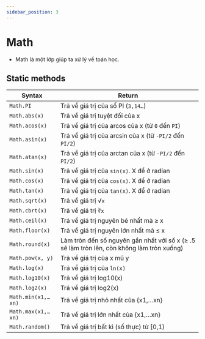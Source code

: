 ```yaml
---
sidebar_position: 3
---
```


# Math

- Math là một lớp giúp ta xử lý về toán học.

## Static methods

| Syntax             | Return                                                                                    |
| ------------------ | ----------------------------------------------------------------------------------------- |
| `Math.PI`          | Trả về giá trị của số PI (`3,14…`)                                                        |
| `Math.abs(x)`      | Trả về giá trị tuyệt đối của x                                                            |
| `Math.acos(x)`     | Trả về giá trị của arcos của x (từ `0` đến `PI`)                                          |
| `Math.asin(x)`     | Trả về giá trị của arcsin của x (từ `-PI/2` đến `PI/2`)                                   |
| `Math.atan(x)`     | Trả về giá trị của arctan của x (từ `-PI/2` đến `PI/2`)                                   |
| `Math.sin(x)`      | Trả về giá trị của `sin(x)`. X để ở radian                                                |
| `Math.cos(x)`      | Trả về giá trị của `cos(x)`. X để ở radian                                                |
| `Math.tan(x)`      | Trả về giá trị của `tan(x)`. X để ở radian                                                |
| `Math.sqrt(x)`     | Trả về giá trị √`x`                                                                       |
| `Math.cbrt(x)`     | Trả về giá trị `∛x`                                                                       |
| `Math.ceil(x)`     | Trả về giá trị nguyên bé nhất mà ≥ x                                                      |
| `Math.floor(x)`    | Trả về giá trị nguyên lớn nhất mà ≤ x                                                     |
| `Math.round(x)`    | Làm tròn đến số nguyên gần nhất với số x (≥ .5 sẽ làm tròn lên, còn không làm tròn xuống) |
| `Math.pow(x, y)`   | Trả về giá trị của x mũ y                                                                 |
| `Math.log(x)`      | Trả về giá trị của `ln(x)`                                                                |
| `Math.log10(x)`    | Trả về giá trị log10(x)                                                                   |
| `Math.log2(x)`     | Trả về giá trị log2(x)                                                                    |
| `Math.min(x1,…xn)` | Trả về giá trị nhỏ nhất của {x1,…xn}                                                      |
| `Math.max(x1,…xn)` | Trả về giá trị lớn nhất của {x1,…xn}                                                      |
| `Math.random()`    | Trả về giá trị bất kì (số thực) từ [0,1)                                                  |
